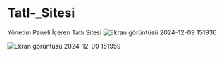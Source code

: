 # Tatl-_Sitesi
Yönetim Paneli İçeren Tatlı Sitesi
![Ekran görüntüsü 2024-12-09 151936](https://github.com/user-attachments/assets/0cc42fde-7f1e-4c7f-9590-f406308bcd0e)

![Ekran görüntüsü 2024-12-09 151959](https://github.com/user-attachments/assets/dd42387b-3c69-41bd-8427-52b944bc857c)
